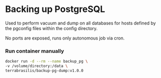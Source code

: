 # Backing up PostgreSQL

Used to perform vacuum and dump on all databases for hosts defined by the pgconfig files within the config directory.

No ports are exposed, runs only autonomous job via cron.

### Run container manually

```sh
docker run -d --rm --name backup_pg \
-v /volume/directory:/data \
terrabrasilis/backup-pg-dump:v1.0.0
```